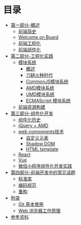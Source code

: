 # 目录

* [第一部分-概述](part-1/index.md)
  * [前端简史](part-1/前端简史.md)
  * [Welcome on Board](part-1/chapter-1-welcome-on-board.md)
  * [前端工程化](part-1/chapter-2-前端工程化的定义.md)
  * [前端组件化](part-1/chapter-3.md)
* [第二部分-工程化实践](part-2/index.md)
  * [模块系统](part-2/chapter-1.md)
    * [概述](part-2/chapter-1-模块系统/section-1-概述.md)
    * [刀耕火种时代](part-2/chapter-1-模块系统/section-2-刀耕火种时代.md)
    * [CommonJS模块系统](part-2/chapter-1-模块系统/section-3-common-js.md)
    * [AMD模块系统](part-2/chapter-1-模块系统/section-4-amd.md)
    * [UMD模块系统](part-2/chapter-1-模块系统/section-5-umd.md)
    * [ECMAScript 模块系统](part-2/chapter-1-模块系统/section-6-esm.md)
  * [前端资源构建](part-2/index.md)
* [第三部分-组件化开发](part-3/index.md)
  * [组件化历史]()
  * [jQuery + AMD](part-3/chapter-2-amd-jquery/index.md)
  * [web components技术](part-3/chapter-2-web-components/index.md)
    * [自定义元素](part-3/chapter-2-web-components/article-1-custom-elements.md)
    * [Shadow DOM](part-3/chapter-2-web-components/article-2-shadow-dom.md)
    * [HTML template](part-3/chapter-2-web-components/article-3-template.md)
  * [React](part-3/chapter-3-react/index.md)
  * [Vue]()
  * [微信小程序组件化开发实践]()
* [第四部分-前端开发中的常见话题](part-3/index.md)
  * [标准库](part-4/01-标准库.md)
  * [编码规范](part-4/02-编码规范.md)
  * [重构](part-4/03-重构.md)
* [附录]()
  * [Git 基本使用](part-5/01-git-intro.md)
  * [Web 浏览器工作原理](part-5/02-about-web-browsers.md)
* [参考资料](part-6/index.md)

